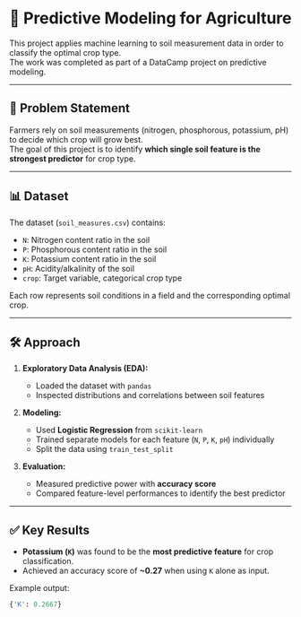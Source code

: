 # 🌱 Predictive Modeling for Agriculture

This project applies machine learning to soil measurement data in order to classify the optimal crop type.  
The work was completed as part of a DataCamp project on predictive modeling.

---

## 📖 Problem Statement
Farmers rely on soil measurements (nitrogen, phosphorous, potassium, pH) to decide which crop will grow best.  
The goal of this project is to identify **which single soil feature is the strongest predictor** for crop type.

---

## 📊 Dataset
The dataset (`soil_measures.csv`) contains:
- `N`: Nitrogen content ratio in the soil  
- `P`: Phosphorous content ratio in the soil  
- `K`: Potassium content ratio in the soil  
- `pH`: Acidity/alkalinity of the soil  
- `crop`: Target variable, categorical crop type  

Each row represents soil conditions in a field and the corresponding optimal crop.

---

## 🛠️ Approach
1. **Exploratory Data Analysis (EDA):**
   - Loaded the dataset with `pandas`
   - Inspected distributions and correlations between soil features

2. **Modeling:**
   - Used **Logistic Regression** from `scikit-learn`
   - Trained separate models for each feature (`N`, `P`, `K`, `pH`) individually
   - Split the data using `train_test_split`

3. **Evaluation:**
   - Measured predictive power with **accuracy score**
   - Compared feature-level performances to identify the best predictor

---

## ✅ Key Results
- **Potassium (`K`)** was found to be the **most predictive feature** for crop classification.  
- Achieved an accuracy score of **~0.27** when using `K` alone as input.

Example output:
```python
{'K': 0.2667}
